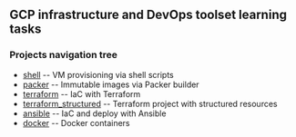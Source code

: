 ## GCP infrastructure and DevOps toolset learning tasks

### Projects navigation tree

 * [shell](./shell) -- VM provisioning via shell scripts
 * [packer](./packer) -- Immutable images via Packer builder
 * [terraform](./terraform) -- IaC with Terraform
 * [terraform_structured](./terraform_structured) -- Terraform project with structured resources
 * [ansible](./ansible) -- IaC and deploy with Ansible
 * [docker](./docker) -- Docker containers
